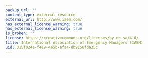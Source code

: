 ```yaml
---
backup_url: ''
content_type: external-resource
external_url: http://www.iaem.com/
has_external_licence_warning: true
has_external_license_warning: true
is_broken: ''
license: https://creativecommons.org/licenses/by-nc-sa/4.0/
title: International Association of Emergency Managers (IAEM)
uid: 315f024e-f4e9-465b-afa4-db9158fda35c
---
```

